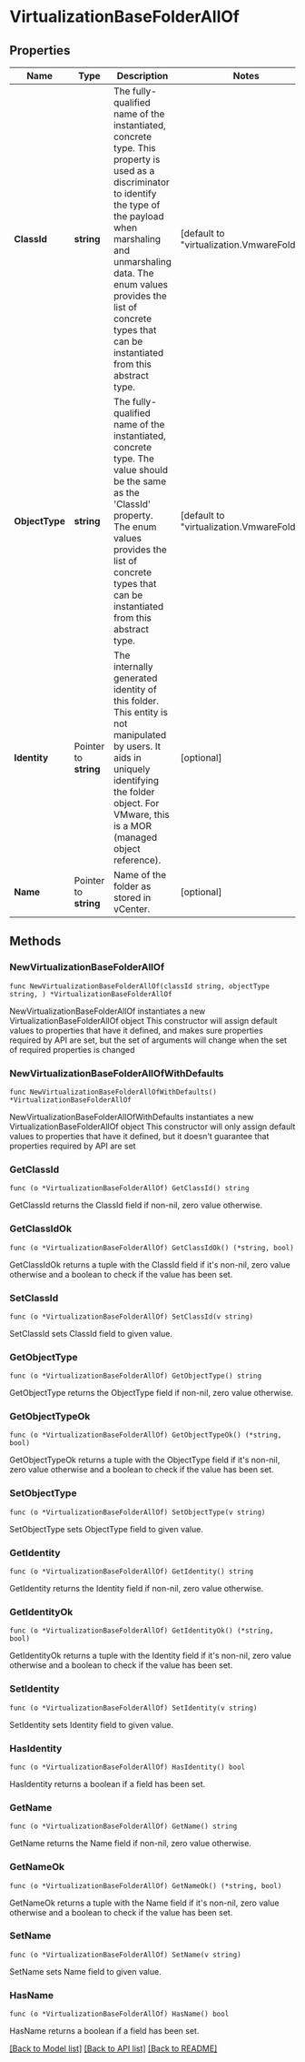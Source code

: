 # VirtualizationBaseFolderAllOf

## Properties

Name | Type | Description | Notes
------------ | ------------- | ------------- | -------------
**ClassId** | **string** | The fully-qualified name of the instantiated, concrete type. This property is used as a discriminator to identify the type of the payload when marshaling and unmarshaling data. The enum values provides the list of concrete types that can be instantiated from this abstract type. | [default to "virtualization.VmwareFolder"]
**ObjectType** | **string** | The fully-qualified name of the instantiated, concrete type. The value should be the same as the &#39;ClassId&#39; property. The enum values provides the list of concrete types that can be instantiated from this abstract type. | [default to "virtualization.VmwareFolder"]
**Identity** | Pointer to **string** | The internally generated identity of this folder. This entity is not manipulated by users. It aids in uniquely identifying the folder object. For VMware, this is a MOR (managed object reference). | [optional] 
**Name** | Pointer to **string** | Name of the folder as stored in vCenter. | [optional] 

## Methods

### NewVirtualizationBaseFolderAllOf

`func NewVirtualizationBaseFolderAllOf(classId string, objectType string, ) *VirtualizationBaseFolderAllOf`

NewVirtualizationBaseFolderAllOf instantiates a new VirtualizationBaseFolderAllOf object
This constructor will assign default values to properties that have it defined,
and makes sure properties required by API are set, but the set of arguments
will change when the set of required properties is changed

### NewVirtualizationBaseFolderAllOfWithDefaults

`func NewVirtualizationBaseFolderAllOfWithDefaults() *VirtualizationBaseFolderAllOf`

NewVirtualizationBaseFolderAllOfWithDefaults instantiates a new VirtualizationBaseFolderAllOf object
This constructor will only assign default values to properties that have it defined,
but it doesn't guarantee that properties required by API are set

### GetClassId

`func (o *VirtualizationBaseFolderAllOf) GetClassId() string`

GetClassId returns the ClassId field if non-nil, zero value otherwise.

### GetClassIdOk

`func (o *VirtualizationBaseFolderAllOf) GetClassIdOk() (*string, bool)`

GetClassIdOk returns a tuple with the ClassId field if it's non-nil, zero value otherwise
and a boolean to check if the value has been set.

### SetClassId

`func (o *VirtualizationBaseFolderAllOf) SetClassId(v string)`

SetClassId sets ClassId field to given value.


### GetObjectType

`func (o *VirtualizationBaseFolderAllOf) GetObjectType() string`

GetObjectType returns the ObjectType field if non-nil, zero value otherwise.

### GetObjectTypeOk

`func (o *VirtualizationBaseFolderAllOf) GetObjectTypeOk() (*string, bool)`

GetObjectTypeOk returns a tuple with the ObjectType field if it's non-nil, zero value otherwise
and a boolean to check if the value has been set.

### SetObjectType

`func (o *VirtualizationBaseFolderAllOf) SetObjectType(v string)`

SetObjectType sets ObjectType field to given value.


### GetIdentity

`func (o *VirtualizationBaseFolderAllOf) GetIdentity() string`

GetIdentity returns the Identity field if non-nil, zero value otherwise.

### GetIdentityOk

`func (o *VirtualizationBaseFolderAllOf) GetIdentityOk() (*string, bool)`

GetIdentityOk returns a tuple with the Identity field if it's non-nil, zero value otherwise
and a boolean to check if the value has been set.

### SetIdentity

`func (o *VirtualizationBaseFolderAllOf) SetIdentity(v string)`

SetIdentity sets Identity field to given value.

### HasIdentity

`func (o *VirtualizationBaseFolderAllOf) HasIdentity() bool`

HasIdentity returns a boolean if a field has been set.

### GetName

`func (o *VirtualizationBaseFolderAllOf) GetName() string`

GetName returns the Name field if non-nil, zero value otherwise.

### GetNameOk

`func (o *VirtualizationBaseFolderAllOf) GetNameOk() (*string, bool)`

GetNameOk returns a tuple with the Name field if it's non-nil, zero value otherwise
and a boolean to check if the value has been set.

### SetName

`func (o *VirtualizationBaseFolderAllOf) SetName(v string)`

SetName sets Name field to given value.

### HasName

`func (o *VirtualizationBaseFolderAllOf) HasName() bool`

HasName returns a boolean if a field has been set.


[[Back to Model list]](../README.md#documentation-for-models) [[Back to API list]](../README.md#documentation-for-api-endpoints) [[Back to README]](../README.md)


